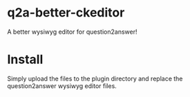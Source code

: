 # q2a-better-ckeditor
A better wysiwyg editor for question2answer!
# Install
Simply upload the files to the plugin directory and replace the question2answer wysiwyg editor files.
